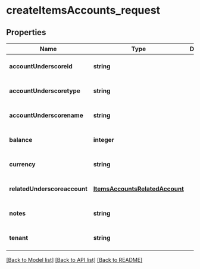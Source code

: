 # createItemsAccounts_request

## Properties
Name | Type | Description | Notes
------------ | ------------- | ------------- | -------------
**accountUnderscoreid** | **string** |  | [optional] [default to null]
**accountUnderscoretype** | **string** |  | [optional] [default to null]
**accountUnderscorename** | **string** |  | [optional] [default to null]
**balance** | **integer** |  | [optional] [default to null]
**currency** | **string** |  | [optional] [default to null]
**relatedUnderscoreaccount** | [**ItemsAccountsRelatedAccount**](ItemsAccountsRelatedAccount.md) |  | [optional] [default to null]
**notes** | **string** |  | [optional] [default to null]
**tenant** | **string** |  | [optional] [default to null]

[[Back to Model list]](../README.md#documentation-for-models) [[Back to API list]](../README.md#documentation-for-api-endpoints) [[Back to README]](../README.md)


